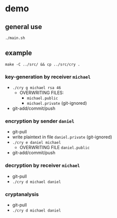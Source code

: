 # demo

## general use
`./main.sh`

## example
`make -C ../src/ && cp ../src/cry .`

### key-generation by receiver `michael`
- `./cry g michael rsa 46`
  - OVERWRITING FILES:
    - `michael.public`
    - `michael.private` (git-ignored)
- git-add/commit/push

### encryption by sender `daniel`
- git-pull
- write plaintext in file `daniel.private` (git-ignored)
- `./cry e daniel michael`
  - OVERWRITING FILE `daniel.public`
- git-add/commit/push

### decryption by receiver `michael`
- git-pull
- `./cry d michael daniel`

### cryptanalysis
- git-pull
- `./cry d michael daniel`
